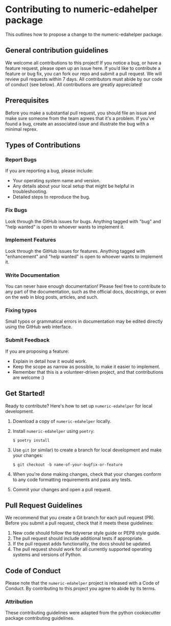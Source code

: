 # Contributing to numeric-edahelper package

This outlines how to propose a change to the numeric-edahelper package.

## General contribution guidelines

We welcome all contributions to this project! If you notice a bug, or have a feature request, please open up an issue here. If you’d like to contribute a feature or bug fix, you can fork our repo and submit a pull request. We will review pull requests within 7 days. All contributors must abide by our code of conduct (see below). All contributions are greatly appreciated!

## Prerequisites

Before you make a substantial pull request, you should file an issue and make sure someone from the team agrees that it's a problem. If you've found a bug, create an associated issue and illustrate the bug with a minimal reprex.

## Types of Contributions

### Report Bugs

If you are reporting a bug, please include:

* Your operating system name and version.
* Any details about your local setup that might be helpful in troubleshooting.
* Detailed steps to reproduce the bug.

### Fix Bugs

Look through the GitHub issues for bugs. Anything tagged with "bug" and "help
wanted" is open to whoever wants to implement it.

### Implement Features

Look through the GitHub issues for features. Anything tagged with "enhancement"
and "help wanted" is open to whoever wants to implement it.

### Write Documentation

You can never have enough documentation! Please feel free to contribute to any
part of the documentation, such as the official docs, docstrings, or even 
on the web in blog posts, articles, and such.

### Fixing typos

Small typos or grammatical errors in documentation may be edited directly using the GitHub web interface.

### Submit Feedback

If you are proposing a feature:

* Explain in detail how it would work.
* Keep the scope as narrow as possible, to make it easier to implement.
* Remember that this is a volunteer-driven project, and that contributions
  are welcome :)

## Get Started!

Ready to contribute? Here's how to set up `numeric-edahelper` for local development.

1. Download a copy of `numeric-edahelper` locally.
2. Install `numeric-edahelper` using `poetry`:

    ```console
    $ poetry install
    ```

3. Use `git` (or similar) to create a branch for local development and make your changes:

    ```console
    $ git checkout -b name-of-your-bugfix-or-feature
    ```

4. When you're done making changes, check that your changes conform to any code formatting requirements and pass any tests.

5. Commit your changes and open a pull request.

## Pull Request Guidelines

We recommend that you create a Git branch for each pull request (PR). Before you submit a pull request, check that it meets these guidelines:

1. New code should follow the tidyverse style guide or PEP8 style guide.
2. The pull request should include additional tests if appropriate.
3. If the pull request adds functionality, the docs should be updated.
4. The pull request should work for all currently supported operating systems and versions of Python.

## Code of Conduct

Please note that the `numeric-edahelper` project is released with a 
Code of Conduct. By contributing to this project you agree to abide by its terms.

### Attribution

These contributing guidelines were adapted from the python cookiecutter package contributing guidelines.
